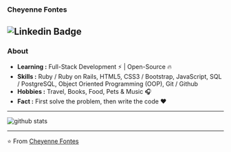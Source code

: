 ### Cheyenne Fontes
![Linkedin Badge](https://img.shields.io/badge/-Cheyenne_Fontes-blue?style=flat-square&logo=Linkedin&logoColor=white&link=https://www.linkedin.com/in/ishagupta20//)
---------------------------------------------------------------------------------------------------------------------------------------------------------------------------------
### About

-  **Learning :** Full-Stack Development :zap: | Open-Source :fire:	
-  **Skills :** Ruby / Ruby on Rails, HTML5, CSS3 / Bootstrap, JavaScript, SQL / PostgreSQL, Object Oriented Programming (OOP), Git / Github
-  **Hobbies :** Travel, Books, Food, Pets & Music :headphones:
-  **Fact :** First solve the problem, then write the code :heart: 

---------------------------------------------------------------------------------------------------------------------------------------------------------------------------------

![github stats](https://github-readme-stats.vercel.app/api?username=cheyennefontes&show_icons=true)

---------------------------------------------------------------------------------------------------------------------------------------------------------------------------------


⭐️ From [Cheyenne Fontes](https://github.com/cheyennefontes)
